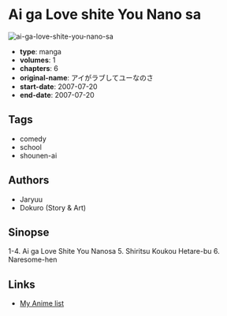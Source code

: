 # Ai ga Love shite You Nano sa

![ai-ga-love-shite-you-nano-sa](https://cdn.myanimelist.net/images/manga/2/34462.jpg)

-   **type**: manga
-   **volumes**: 1
-   **chapters**: 6
-   **original-name**: アイがラブしてユーなのさ
-   **start-date**: 2007-07-20
-   **end-date**: 2007-07-20

## Tags

-   comedy
-   school
-   shounen-ai

## Authors

-   Jaryuu
-   Dokuro (Story & Art)

## Sinopse

1-4. Ai ga Love Shite You Nanosa 5. Shiritsu Koukou Hetare-bu 6. Naresome-hen

## Links

-   [My Anime list](https://myanimelist.net/manga/21391/Ai_ga_Love_shite_You_Nano_sa)
